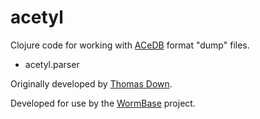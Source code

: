 # acetyl

Clojure code for working with
[ACeDB](http://www.acedb.org/) format "dump" files.

 * acetyl.parser
 
Originally developed by [Thomas Down](https://github.com/dasmoth).

Developed for use by the [WormBase](https://www.wormbase.org/) project.

